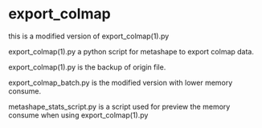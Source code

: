 # export_colmap

this is a modified version of export_colmap(1).py

export_colmap(1).py a python script for metashape to export colmap data.

export_colmap(1).py is the backup of origin file.

export_colmap_batch.py is the modified version with lower memory consume.

metashape_stats_script.py is a script used for preview the memory consume when using export_colmap(1).py